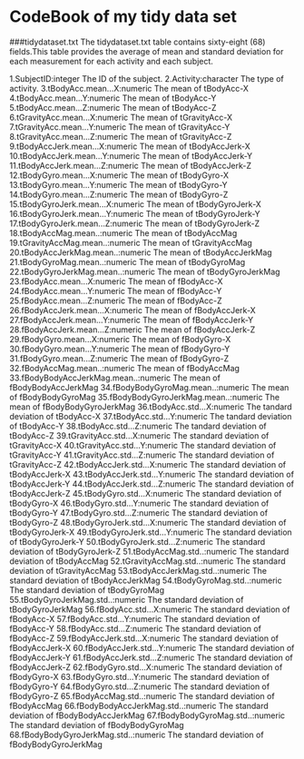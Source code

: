 CodeBook of my tidy data set
==================
###tidydataset.txt
The tidydataset.txt table contains sixty-eight (68) fields.This table provides the average of mean and standard deviation for each measurement for each activity and each subject.

1\.SubjectID:integer The ID of the subject.
2\.Activity:character The type of activity.
3\.tBodyAcc.mean...X:numeric The mean of tBodyAcc-X
4.tBodyAcc.mean...Y:numeric The mean of tBodyAcc-Y
5.tBodyAcc.mean...Z:numeric The mean of tBodyAcc-Z
6.tGravityAcc.mean...X:numeric The mean of tGravityAcc-X
7.tGravityAcc.mean...Y:numeric The mean of tGravityAcc-Y
8.tGravityAcc.mean...Z:numeric The mean of tGravityAcc-Z
9.tBodyAccJerk.mean...X:numeric The mean of tBodyAccJerk-X
10.tBodyAccJerk.mean...Y:numeric The mean of tBodyAccJerk-Y
11.tBodyAccJerk.mean...Z:numeric The mean of tBodyAccJerk-Z
12.tBodyGyro.mean...X:numeric The mean of tBodyGyro-X
13.tBodyGyro.mean...Y:numeric The mean of tBodyGyro-Y
14.tBodyGyro.mean...Z:numeric The mean of tBodyGyro-Z
15.tBodyGyroJerk.mean...X:numeric The mean of tBodyGyroJerk-X
16.tBodyGyroJerk.mean...Y:numeric The mean of tBodyGyroJerk-Y
17.tBodyGyroJerk.mean...Z:numeric The mean of tBodyGyroJerk-Z
18.tBodyAccMag.mean..:numeric The mean of tBodyAccMag
19.tGravityAccMag.mean..:numeric The mean of tGravityAccMag
20.tBodyAccJerkMag.mean..:numeric The mean of tBodyAccJerkMag
21.tBodyGyroMag.mean..:numeric The mean of tBodyGyroMag
22.tBodyGyroJerkMag.mean..:numeric The mean of tBodyGyroJerkMag
23.fBodyAcc.mean...X:numeric The mean of fBodyAcc-X
24.fBodyAcc.mean...Y:numeric The mean of fBodyAcc-Y
25.fBodyAcc.mean...Z:numeric The mean of fBodyAcc-Z
26.fBodyAccJerk.mean...X:numeric The mean of fBodyAccJerk-X
27.fBodyAccJerk.mean...Y:numeric The mean of fBodyAccJerk-Y
28.fBodyAccJerk.mean...Z:numeric The mean of fBodyAccJerk-Z
29.fBodyGyro.mean...X:numeric The mean of fBodyGyro-X
30.fBodyGyro.mean...Y:numeric The mean of fBodyGyro-Y
31.fBodyGyro.mean...Z:numeric The mean of fBodyGyro-Z
32.fBodyAccMag.mean..:numeric The mean of fBodyAccMag
33.fBodyBodyAccJerkMag.mean..:numeric The mean of fBodyBodyAccJerkMag
34.fBodyBodyGyroMag.mean..:numeric The mean of fBodyBodyGyroMag
35.fBodyBodyGyroJerkMag.mean..:numeric The mean of fBodyBodyGyroJerkMag
36.tBodyAcc.std...X:numeric The tandard deviation of tBodyAcc-X
37.tBodyAcc.std...Y:numeric The tandard deviation of tBodyAcc-Y
38.tBodyAcc.std...Z:numeric The tandard deviation of tBodyAcc-Z
39.tGravityAcc.std...X:numeric The standard deviation of tGravityAcc-X
40.tGravityAcc.std...Y:numeric The standard deviation of tGravityAcc-Y
41.tGravityAcc.std...Z:numeric The standard deviation of tGravityAcc-Z
42.tBodyAccJerk.std...X:numeric The standard deviation of tBodyAccJerk-X
43.tBodyAccJerk.std...Y:numeric The standard deviation of tBodyAccJerk-Y
44.tBodyAccJerk.std...Z:numeric The standard deviation of tBodyAccJerk-Z
45.tBodyGyro.std...X:numeric The standard deviation of tBodyGyro-X
46.tBodyGyro.std...Y:numeric The standard deviation of tBodyGyro-Y
47.tBodyGyro.std...Z:numeric The standard deviation of tBodyGyro-Z
48.tBodyGyroJerk.std...X:numeric The standard deviation of tBodyGyroJerk-X
49.tBodyGyroJerk.std...Y:numeric The standard deviation of tBodyGyroJerk-Y
50.tBodyGyroJerk.std...Z:numeric The standard deviation of tBodyGyroJerk-Z
51.tBodyAccMag.std..:numeric The standard deviation of tBodyAccMag
52.tGravityAccMag.std..:numeric The standard deviation of tGravityAccMag
53.tBodyAccJerkMag.std..:numeric The standard deviation of tBodyAccJerkMag
54.tBodyGyroMag.std..:numeric The standard deviation of tBodyGyroMag
55.tBodyGyroJerkMag.std..:numeric The standard deviation of tBodyGyroJerkMag
56.fBodyAcc.std...X:numeric The standard deviation of fBodyAcc-X
57.fBodyAcc.std...Y:numeric The standard deviation of fBodyAcc-Y
58.fBodyAcc.std...Z:numeric The standard deviation of fBodyAcc-Z
59.fBodyAccJerk.std...X:numeric The standard deviation of fBodyAccJerk-X
60.fBodyAccJerk.std...Y:numeric The standard deviation of fBodyAccJerk-Y
61.fBodyAccJerk.std...Z:numeric The standard deviation of fBodyAccJerk-Z
62.fBodyGyro.std...X:numeric The standard deviation of fBodyGyro-X
63.fBodyGyro.std...Y:numeric The standard deviation of fBodyGyro-Y
64.fBodyGyro.std...Z:numeric The standard deviation of fBodyGyro-Z
65.fBodyAccMag.std..:numeric The standard deviation of fBodyAccMag
66.fBodyBodyAccJerkMag.std..:numeric The standard deviation of fBodyBodyAccJerkMag
67.fBodyBodyGyroMag.std..:numeric The standard deviation of fBodyBodyGyroMag
68.fBodyBodyGyroJerkMag.std..:numeric The standard deviation of fBodyBodyGyroJerkMag